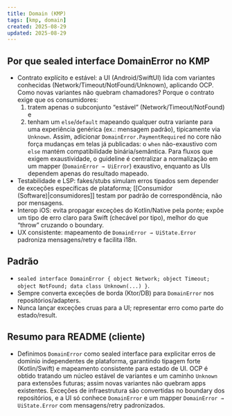 ```yaml
---
title: Domain (KMP)
tags: [kmp, domain]
created: 2025-08-29
updated: 2025-08-29
---
```


## Por que sealed interface DomainError no KMP
- Contrato explícito e estável: a UI (Android/SwiftUI) lida com variantes conhecidas (Network/Timeout/NotFound/Unknown), aplicando OCP. Como novas variantes não quebram chamadores? Porque o contrato exige que os consumidores:
  1) tratem apenas o subconjunto “estável” (Network/Timeout/NotFound) e
  2) tenham um `else`/`default` mapeando qualquer outra variante para uma experiência genérica (ex.: mensagem padrão), tipicamente via `Unknown`.
  Assim, adicionar `DomainError.PaymentRequired` no core não força mudanças em telas já publicadas: o `when` não-exaustivo com `else` mantém compatibilidade binária/semântica. Para fluxos que exigem exaustividade, o guideline é centralizar a normalização em um mapper (`DomainError → UiError`) exaustivo, enquanto as UIs dependem apenas do resultado mapeado.
- Testabilidade e LSP: fakes/stubs simulam erros tipados sem depender de exceções específicas de plataforma; [[Consumidor (Software)|consumidores]] testam por padrão de correspondência, não por mensagens.
- Interop iOS: evita propagar exceções do Kotlin/Native pela ponte; expõe um tipo de erro claro para Swift (checável por tipo), melhor do que “throw” cruzando o boundary.
- UX consistente: mapeamento de `DomainError → UiState.Error` padroniza mensagens/retry e facilita i18n.

## Padrão
- `sealed interface DomainError { object Network; object Timeout; object NotFound; data class Unknown(...) }`.
- Sempre converta exceções de borda (Ktor/DB) para `DomainError` nos repositórios/adapters.
- Nunca lançar exceções cruas para a UI; representar erro como parte do estado/result.
## Resumo para README (cliente)
- Definimos `DomainError` como sealed interface para explicitar erros de domínio independentes de plataforma, garantindo tipagem forte (Kotlin/Swift) e mapeamento consistente para estado de UI. OCP é obtido tratando um núcleo estável de variantes e um caminho `Unknown` para extensões futuras; assim novas variantes não quebram apps existentes. Exceções de infraestrutura são convertidas no boundary dos repositórios, e a UI só conhece `DomainError` e um mapper `DomainError → UiState.Error` com mensagens/retry padronizados.

